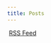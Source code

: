 ```yaml
---
title: Posts
---
```

<i class="fa fa-rss"></i>&nbsp;<a href="index.xml" type="application/rss+xml">RSS Feed</a>
